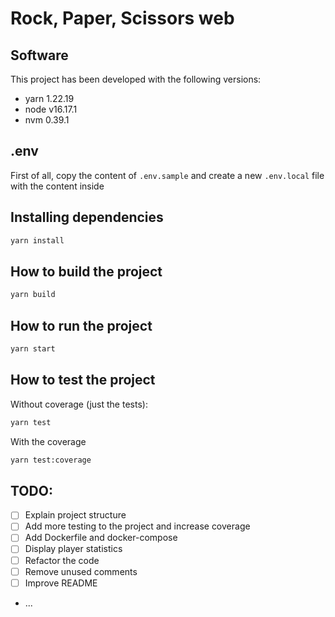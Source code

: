 # Rock, Paper, Scissors web

## Software

This project has been developed with the following versions:

- yarn 1.22.19
- node v16.17.1
- nvm 0.39.1

## .env

First of all, copy the content of `.env.sample` and create a new `.env.local` file with the content inside

## Installing dependencies

```sh
yarn install
```

## How to build the project

```sh
yarn build
```

## How to run the project

```sh
yarn start
```

## How to test the project

Without coverage (just the tests):

```sh
yarn test
```

With the coverage

```sh
yarn test:coverage
```

## TODO:

- [ ] Explain project structure
- [ ] Add more testing to the project and increase coverage
- [ ] Add Dockerfile and docker-compose
- [ ] Display player statistics
- [ ] Refactor the code
- [ ] Remove unused comments
- [ ] Improve README
- ...
